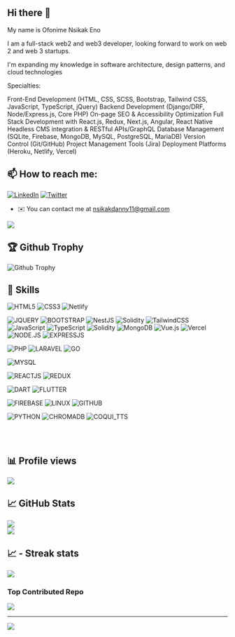 ## Hi there 👋

My name is Ofonime Nsikak Eno

I am a full-stack web2 and web3 developer, looking forward to work on web 2 and web 3 startups.

I'm expanding my knowledge in software architecture, design patterns, and cloud technologies

Specialties:

Front-End Development (HTML, CSS, SCSS, Bootstrap, Tailwind CSS, JavaScript, TypeScript, jQuery)
Backend Development (Django/DRF, Node/Express.js, Core PHP)
On-page SEO & Accessibility Optimization
Full Stack Development with React.js, Redux, Next.js, Angular, React Native
Headless CMS integration & RESTful APIs/GraphQL
Database Management (SQLite, Firebase, MongoDB, MySQL, PostgreSQL, MariaDB)
Version Control (Git/GitHub)
Project Management Tools (Jira)
Deployment Platforms (Heroku, Netlify, Vercel)

## 📫 How to reach me:

[![LinkedIn](https://img.shields.io/badge/LinkedIn-%230077B5.svg?logo=linkedin&logoColor=white)](https://www.linkedin.com/in/ofonime-eno-bb77a6345/) [![Twitter](https://img.shields.io/badge/Twitter-%231DA1F2.svg?logo=Twitter&logoColor=white)](https://x.com/Ofonime_eno11)

- ✉️ You can contact me at [nsikakdanny11@gmail.com](mailto:nsikakdanny11@gmail.com)

<a href="https://github.com/Dannynsikak" target="_blank" rel="noreferrer"><img
src="https://img.shields.io/github/followers/Dannynsikak?logo=github&style=for-the-badge&color=f97316&labelColor=000000" /></a>

## 🏆 Github Trophy

<img alt="Github Trophy" src="https://github-profile-trophy.vercel.app/?username=Dannynsikak&theme=gruvbox">
</a>

## 💼 Skills

![HTML5](https://img.shields.io/badge/Code-HTML5-informational?style=flat&logo=HTML5&logoColor=white&color=3498db)
![CSS3](https://img.shields.io/badge/css3-%231572B6.svg?style=for-the-badge&logo=css3&logoColor=white)
![Netlify](https://img.shields.io/badge/netlify-%23000000.svg?style=for-the-badge&logo=netlify&logoColor=#00C7B7)

![JQUERY](https://img.shields.io/badge/Style-JQuery-informational?style=flat&logo=JQuery&logoColor=white&color=3498db)
![BOOTSTRAP](https://img.shields.io/badge/Style-Bootstrap-informational?style=flat&logo=Bootstrap&logoColor=white&color=3498db)
![NestJS](https://img.shields.io/badge/nestjs-%23E0234E.svg?style=for-the-badge&logo=nestjs&logoColor=white)
![Solidity](https://img.shields.io/badge/Solidity-%23363636.svg?style=for-the-badge&logo=solidity&logoColor=white)
![TailwindCSS](https://img.shields.io/badge/tailwindcss-%2338B2AC.svg?style=for-the-badge&logo=tailwind-css&logoColor=white)
![JavaScript](https://img.shields.io/badge/javascript-%23323330.svg?style=for-the-badge&logo=javascript&logoColor=%23F7DF1E)
![TypeScript](https://img.shields.io/badge/typescript-%23007ACC.svg?style=for-the-badge&logo=typescript&logoColor=white)
![Solidity](https://img.shields.io/badge/Solidity-%23363636.svg?style=for-the-badge&logo=solidity&logoColor=white)
![MongoDB](https://img.shields.io/badge/MongoDB-%234ea94b.svg?style=for-the-badge&logo=mongodb&logoColor=white)
![Vue.js](https://img.shields.io/badge/vuejs-%2335495e.svg?style=for-the-badge&logo=vuedotjs&logoColor=%234FC08D)
![Vercel](https://img.shields.io/badge/vercel-%23000000.svg?style=for-the-badge&logo=vercel&logoColor=white)
![NODE.JS](https://img.shields.io/badge/Code-NodeJs-informational?style=flat&logo=nodedotjs&logoColor=white&color=3498db)
![EXPRESSJS](https://img.shields.io/badge/Code-ExpressJS-informational?style=flat&logo=express&logoColor=white&color=3498db)

![PHP](https://img.shields.io/badge/Code-PHP-informational?style=flat&logo=PHP&logoColor=white&color=3498db)
![LARAVEL](https://img.shields.io/badge/Code-Laravel-informational?style=flat&logo=Laravel&logoColor=white&color=3498db)
![GO](https://img.shields.io/badge/Code-Go-informational?style=flat&logo=Go&logoColor=white&color=3498db)

![MYSQL](https://img.shields.io/badge/Code-MySQL-informational?style=flat&logo=MySQL&logoColor=white&color=3498db)

![REACTJS](https://img.shields.io/badge/Code-ReactJS-informational?style=flat&logo=React&logoColor=white&color=3498db)
![REDUX](https://img.shields.io/badge/Code-Redux-informational?style=flat&logo=Redux&logoColor=white&color=3498db)

![DART](https://img.shields.io/badge/Code-Dart-informational?style=flat&logo=Dart&logoColor=white&color=3498db)
![FLUTTER](https://img.shields.io/badge/Code-Flutter-informational?style=flat&logo=Flutter&logoColor=white&color=3498db)

![FIREBASE](https://img.shields.io/badge/Code-Firebase-informational?style=flat&logo=Firebase&logoColor=white&color=3498db)
![LINUX](https://img.shields.io/badge/Code-Linux-informational?style=flat&logo=Linux&logoColor=white&color=3498db)
![GITHUB](https://img.shields.io/badge/Code-Github-informational?style=flat&logo=Github&logoColor=white&color=3498db)

![PYTHON](https://img.shields.io/badge/Code-Python-informational?style=flat&logo=Python&logoColor=white&color=3498db)
![CHROMADB](https://img.shields.io/badge/Code-ChromaDB-informational?style=flat&logo=databricks&logoColor=white&color=3498db)
![COQUI_TTS](https://img.shields.io/badge/Code-Coqui_TTS-informational?style=flat&logo=soundcloud&logoColor=white&color=3498db)

<br>
<br>

## 📊 Profile views

![](https://komarev.com/ghpvc/?username=Dannynsikak&color=blue) <br />

## &#x1f4c8; GitHub Stats

![](https://github-readme-stats.vercel.app/api?username=Dannynsikak&theme=dark&hide_border=false&include_all_commits=true&count_private=true)<br/>
![](https://github-readme-stats.vercel.app/api/top-langs/?username=Dannynsikak&theme=dark&hide_border=false&include_all_commits=true&count_private=true&layout=compact)

## &#x1f4c8; - Streak stats

![](https://github-readme-streak-stats.herokuapp.com/?user=Dannynsikak&theme=dark&hide_border=false)

### Top Contributed Repo

![](https://github-contributor-stats.vercel.app/api?username=Dannynsikak&limit=5&theme=dark&combine_all_yearly_contributions=true)

---

[![](https://visitcount.itsvg.in/api?id=Dannynsikak&icon=0&color=0)](https://visitcount.itsvg.in)
